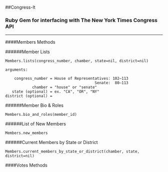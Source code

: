 ##Congress-It

### Ruby Gem for interfacing with The New York Times Congress API
-------------

####Members Methods

######Member Lists
```
Members.lists(congress_number, chamber, state=nil, district=nil)

arguments:

    congress_number = House of Representatives: 102–113
                                        Senate:  80–113
            chamber = "house" or "senate"
   state (optional) = ex. "CA", "OR", "NY"
district (optional) =
```

######Member Bio & Roles
```
Members.bio_and_roles(member_id)
```

######List of New Members
```
Members.new_members
```

######Current Members by State or District
```
Members.current_members_by_state_or_district(chamber, state, district=nil)
```

####Votes Methods
